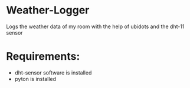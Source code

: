 # Weather-Logger
Logs the weather data of my room with the help of ubidots and the dht-11 sensor

# Requirements:
+ dht-sensor software is installed
+ pyton is installed
